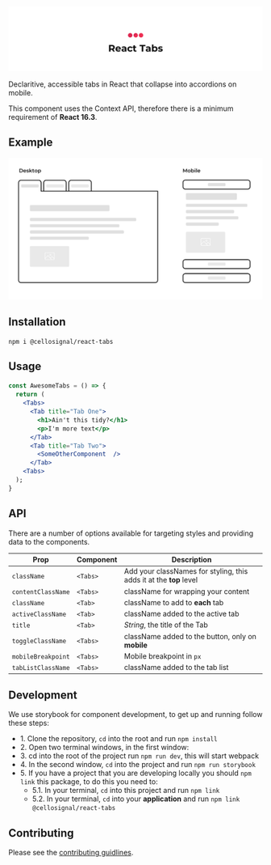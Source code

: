 ![React Accessible Tabs by Signal](images/readme-header.jpg)

Declaritive, accessible tabs in React that collapse into accordions on mobile.

This component uses the Context API, therefore there is a minimum requirement of **React 16.3**.

## Example

![Desktop vs Mobile example](images/example.jpg)

## Installation

```
npm i @cellosignal/react-tabs
```

## Usage

```jsx
const AwesomeTabs = () => {
  return (
    <Tabs>
      <Tab title="Tab One">
        <h1>Ain't this tidy?</h1>
        <p>I'm more text</p>
      </Tab>
      <Tab title="Tab Two">
        <SomeOtherComponent  />
      </Tab>
    <Tabs>
  );
}
```

## API
There are a number of options available for targeting styles and providing data to the components.

| Prop | Component | Description |
|------|-----------|-------------|
| `className` | `<Tabs>` | Add your classNames for styling, this adds it at the **top** level |
| `contentClassName` | `<Tabs>` | className for wrapping your content |
| `className` | `<Tab>` | className to add to **each** tab |
| `activeClassName` | `<Tab>` | className added to the active tab |
| `title` | `<Tab>` | *String*, the title of the Tab |
| `toggleClassName` | `<Tabs>` | className added to the button, only on **mobile** |
| `mobileBreakpoint` | `<Tabs>` | Mobile breakpoint in `px` |
| `tabListClassName` | `<Tabs>` | className added to the tab list |

## Development

We use storybook for component development, to get up and running follow these steps:

- 1\. Clone the repository, `cd` into the root and run `npm install`
- 2\. Open two terminal windows, in the first window:
- 3\. cd into the root of the project run `npm run dev`, this will start webpack
- 4\. In the second window, `cd` into the project and run `npm run storybook`
- 5\. If you have a project that you are developing locally you should `npm link` this package, to do this you need to: 
  - 5.1\. In your terminal, `cd` into this project and run `npm link`
  - 5.2\. In your terminal, `cd` into your **application** and run `npm link @cellosignal/react-tabs`

## Contributing

Please see the [contributing guidlines](CONTRIBUTING.md).

